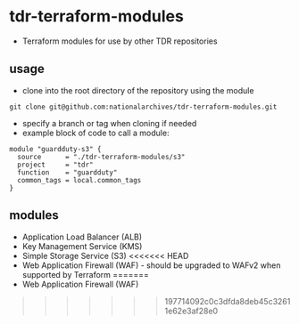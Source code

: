 # tdr-terraform-modules
* Terraform modules for use by other TDR repositories

## usage
* clone into the root directory of the repository using the module
```
git clone git@github.com:nationalarchives/tdr-terraform-modules.git
```
* specify a branch or tag when cloning if needed
* example block of code to call a module:
```
module "guardduty-s3" {
  source      = "./tdr-terraform-modules/s3"
  project     = "tdr"
  function    = "guardduty"
  common_tags = local.common_tags
}
```

## modules
* Application Load Balancer (ALB)
* Key Management Service (KMS)
* Simple Storage Service (S3)
<<<<<<< HEAD
* Web Application Firewall (WAF) - should be upgraded to WAFv2 when supported by Terraform
=======
* Web Application Firewall (WAF)
>>>>>>> 197714092c0c3dfda8deb45c32611e62e3af28e0
